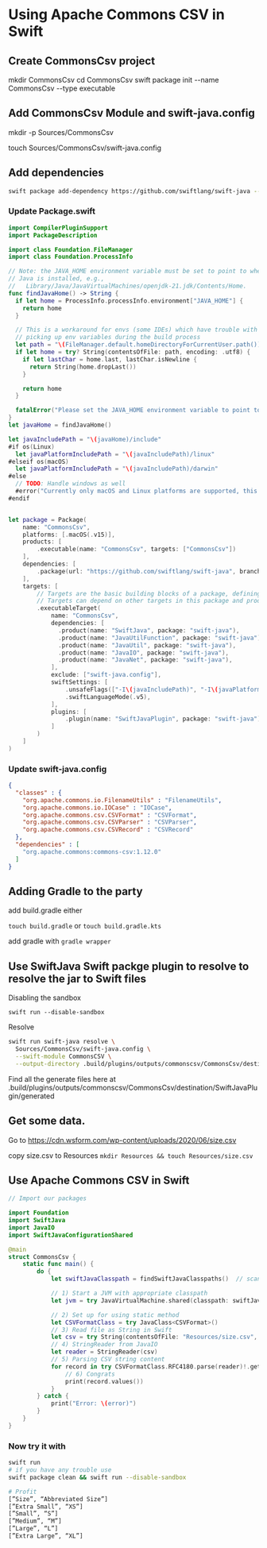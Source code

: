 # Using Apache Commons CSV in Swift


## Create CommonsCsv project

mkdir CommonsCsv
cd CommonsCsv
swift package init --name CommonsCsv --type executable

## Add CommonsCsv Module and swift-java.config

mkdir -p Sources/CommonsCsv
<!-- touch Sources/CommonsCsv/Csv.swift -->
touch Sources/CommonsCsv/swift-java.config

## Add dependencies

```sh
swift package add-dependency https://github.com/swiftlang/swift-java --branch main
```


### Update Package.swift
```swift
import CompilerPluginSupport
import PackageDescription

import class Foundation.FileManager
import class Foundation.ProcessInfo

// Note: the JAVA_HOME environment variable must be set to point to where
// Java is installed, e.g.,
//   Library/Java/JavaVirtualMachines/openjdk-21.jdk/Contents/Home.
func findJavaHome() -> String {
  if let home = ProcessInfo.processInfo.environment["JAVA_HOME"] {
    return home
  }

  // This is a workaround for envs (some IDEs) which have trouble with
  // picking up env variables during the build process
  let path = "\(FileManager.default.homeDirectoryForCurrentUser.path()).java_home"
  if let home = try? String(contentsOfFile: path, encoding: .utf8) {
    if let lastChar = home.last, lastChar.isNewline {
      return String(home.dropLast())
    }

    return home
  }

  fatalError("Please set the JAVA_HOME environment variable to point to where Java is installed.")
}
let javaHome = findJavaHome()

let javaIncludePath = "\(javaHome)/include"
#if os(Linux)
  let javaPlatformIncludePath = "\(javaIncludePath)/linux"
#elseif os(macOS)
  let javaPlatformIncludePath = "\(javaIncludePath)/darwin"
#else
  // TODO: Handle windows as well
  #error("Currently only macOS and Linux platforms are supported, this may change in the future.")
#endif


let package = Package(
    name: "CommonsCsv",
    platforms: [.macOS(.v15)],
    products: [
        .executable(name: "CommonsCsv", targets: ["CommonsCsv"])
    ],
    dependencies: [
        .package(url: "https://github.com/swiftlang/swift-java", branch: "main")
    ],
    targets: [
        // Targets are the basic building blocks of a package, defining a module or a test suite.
        // Targets can depend on other targets in this package and products from dependencies.
        .executableTarget(
            name: "CommonsCsv",
            dependencies: [
              .product(name: "SwiftJava", package: "swift-java"),
              .product(name: "JavaUtilFunction", package: "swift-java"),
              .product(name: "JavaUtil", package: "swift-java"),
              .product(name: "JavaIO", package: "swift-java"),
              .product(name: "JavaNet", package: "swift-java"),
            ],
            exclude: ["swift-java.config"],
            swiftSettings: [
                .unsafeFlags(["-I\(javaIncludePath)", "-I\(javaPlatformIncludePath)"]),
                .swiftLanguageMode(.v5),
            ],
            plugins: [
                .plugin(name: "SwiftJavaPlugin", package: "swift-java")
            ]
        )
    ]
)
```

### Update swift-java.config
```json
{
  "classes" : {
    "org.apache.commons.io.FilenameUtils" : "FilenameUtils",
    "org.apache.commons.io.IOCase" : "IOCase",
    "org.apache.commons.csv.CSVFormat" : "CSVFormat",
    "org.apache.commons.csv.CSVParser" : "CSVParser",
    "org.apache.commons.csv.CSVRecord" : "CSVRecord"
  },
  "dependencies" : [
    "org.apache.commons:commons-csv:1.12.0"
  ]
}
```

## Adding Gradle to the party
add build.gradle either 

`touch build.gradle`
or
`touch build.gradle.kts`

add gradle with 
`gradle wrapper`





## Use SwiftJava Swift packge plugin to **resolve** to resolve the jar to Swift files

Disabling the sandbox

`swift run --disable-sandbox`

Resolve
```sh
swift run swift-java resolve \
  Sources/CommonsCsv/swift-java.config \
  --swift-module CommonsCSV \
  --output-directory .build/plugins/outputs/commonscsv/CommonsCsv/destination/SwiftJavaPlugin/
```


Find all the generate files here at .build/plugins/outputs/commonscsv/CommonsCsv/destination/SwiftJavaPlugin/generated

## Get some data.
Go to https://cdn.wsform.com/wp-content/uploads/2020/06/size.csv


copy size.csv to Resources
`mkdir Resources && touch Resources/size.csv`


## Use Apache Commons CSV in Swift
```swift
// Import our packages 

import Foundation
import SwiftJava
import JavaIO
import SwiftJavaConfigurationShared

@main
struct CommonsCsv {
    static func main() {
        do {
            let swiftJavaClasspath = findSwiftJavaClasspaths()  // scans for .classpath files

            // 1) Start a JVM with appropriate classpath
            let jvm = try JavaVirtualMachine.shared(classpath: swiftJavaClasspath)

            // 2) Set up for using static method
            let CSVFormatClass = try JavaClass<CSVFormat>()
            // 3) Read file as String in Swift
            let csv = try String(contentsOfFile: "Resources/size.csv", encoding: .utf8)
            // 4) StringReader from JavaIO
            let reader = StringReader(csv)
            // 5) Parsing CSV string content
            for record in try CSVFormatClass.RFC4180.parse(reader)!.getRecords()! {
                // 6) Congrats
                print(record.values())
            }
        } catch {
            print("Error: \(error)")
        }
    }
}
``` 

### Now try it with 
```sh
swift run 
# if you have any trouble use 
swift package clean && swift run --disable-sandbox

# Profit
[”Size”, “Abbreviated Size”]
[”Extra Small”, “XS”]
[”Small”, “S”]
[”Medium”, “M”]
[”Large”, “L”]
[”Extra Large”, “XL”]
```
